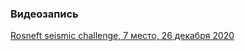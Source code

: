 ### Видеозапись

[Rosneft seismic challenge, 7 место, 26 декабря 2020](https://youtu.be/4CIXSEr8RW8)